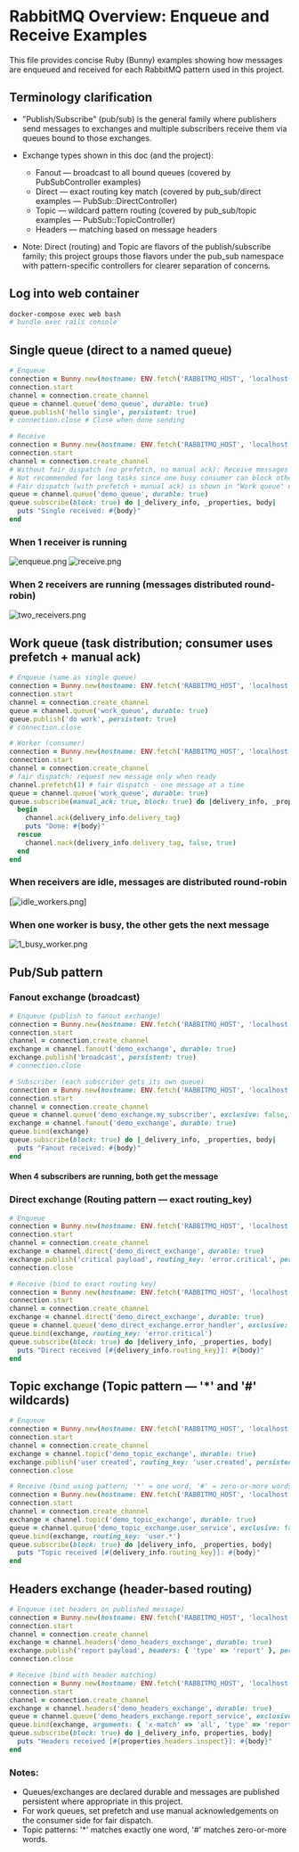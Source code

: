 # RabbitMQ Overview: Enqueue and Receive Examples

This file provides concise Ruby (Bunny) examples showing how messages are enqueued and received for each RabbitMQ
pattern used in this project.

## Terminology clarification
- "Publish/Subscribe" (pub/sub) is the general family where publishers send messages to exchanges and multiple subscribers receive them via queues bound to those exchanges.
- Exchange types shown in this doc (and the project):
  - Fanout — broadcast to all bound queues (covered by PubSubController examples)
  - Direct — exact routing key match (covered by pub_sub/direct examples — PubSub::DirectController)
  - Topic — wildcard pattern routing (covered by pub_sub/topic examples — PubSub::TopicController)
  - Headers — matching based on message headers

- Note: Direct (routing) and Topic are flavors of the publish/subscribe family; this project groups those flavors under the pub_sub namespace with pattern-specific controllers for clearer separation of concerns.

## Log into web container

```bash
docker-compose exec web bash
# bundle exec rails console
```

## Single queue (direct to a named queue)

```ruby
# Enqueue
connection = Bunny.new(hostname: ENV.fetch('RABBITMQ_HOST', 'localhost'))
connection.start
channel = connection.create_channel
queue = channel.queue('demo_queue', durable: true)
queue.publish('hello single', persistent: true)
# connection.close # Close when done sending

# Receive
connection = Bunny.new(hostname: ENV.fetch('RABBITMQ_HOST', 'localhost'))
connection.start
channel = connection.create_channel
# Without fair dispatch (no prefetch, no manual ack): Receive messages as they arrive, even if busy
# Not recommended for long tasks since one busy consumer can block others
# Fair dispatch (with prefetch + manual ack) is shown in "Work queue" example
queue = channel.queue('demo_queue', durable: true)
queue.subscribe(block: true) do |_delivery_info, _properties, body|
  puts "Single received: #{body}"
end
```

### When 1 receiver is running

![enqueue.png](imgs/single_queues/enqueue.png)
![receive.png](imgs/single_queues/receive.png)

### When 2 receivers are running (messages distributed round-robin)

![two_receivers.png](imgs/single_queues/two_receivers.png)

## Work queue (task distribution; consumer uses prefetch + manual ack)

```ruby
# Enqueue (same as single queue)
connection = Bunny.new(hostname: ENV.fetch('RABBITMQ_HOST', 'localhost'))
connection.start
channel = connection.create_channel
queue = channel.queue('work_queue', durable: true)
queue.publish('do work', persistent: true)
# connection.close

# Worker (consumer)
connection = Bunny.new(hostname: ENV.fetch('RABBITMQ_HOST', 'localhost'))
connection.start
channel = connection.create_channel
# fair dispatch: request new message only when ready
channel.prefetch(1) # fair dispatch - one message at a time
queue = channel.queue('work_queue', durable: true)
queue.subscribe(manual_ack: true, block: true) do |delivery_info, _properties, body|
  begin
    channel.ack(delivery_info.delivery_tag)
    puts "Done: #{body}"
  rescue
    channel.nack(delivery_info.delivery_tag, false, true)
  end
end
```

### When receivers are idle, messages are distributed round-robin

[![idle_workers.png](imgs/work_queues/idle_workers.png)]

### When one worker is busy, the other gets the next message

![1_busy_worker.png](imgs/single_queues/1_busy_worker.png)

## Pub/Sub pattern

### Fanout exchange (broadcast)

```ruby
# Enqueue (publish to fanout exchange)
connection = Bunny.new(hostname: ENV.fetch('RABBITMQ_HOST', 'localhost'))
connection.start
channel = connection.create_channel
exchange = channel.fanout('demo_exchange', durable: true)
exchange.publish('broadcast', persistent: true)
# connection.close

# Subscriber (each subscriber gets its own queue)
connection = Bunny.new(hostname: ENV.fetch('RABBITMQ_HOST', 'localhost'))
connection.start
channel = connection.create_channel
queue = channel.queue('demo_exchange.my_subscriber', exclusive: false, auto_delete: true)
exchange = channel.fanout('demo_exchange', durable: true)
queue.bind(exchange)
queue.subscribe(block: true) do |_delivery_info, _properties, body|
  puts "Fanout received: #{body}"
end
```

#### When 4 subscribers are running, both get the message

### Direct exchange (Routing pattern — exact routing_key)

```ruby
# Enqueue
connection = Bunny.new(hostname: ENV.fetch('RABBITMQ_HOST', 'localhost'))
connection.start
channel = connection.create_channel
exchange = channel.direct('demo_direct_exchange', durable: true)
exchange.publish('critical payload', routing_key: 'error.critical', persistent: true)
connection.close

# Receive (bind to exact routing key)
connection = Bunny.new(hostname: ENV.fetch('RABBITMQ_HOST', 'localhost'))
connection.start
channel = connection.create_channel
exchange = channel.direct('demo_direct_exchange', durable: true)
queue = channel.queue('demo_direct_exchange.error_handler', exclusive: false, auto_delete: true)
queue.bind(exchange, routing_key: 'error.critical')
queue.subscribe(block: true) do |delivery_info, _properties, body|
  puts "Direct received [#{delivery_info.routing_key}]: #{body}"
end
```

## Topic exchange (Topic pattern — '*' and '#' wildcards)

```ruby
# Enqueue
connection = Bunny.new(hostname: ENV.fetch('RABBITMQ_HOST', 'localhost'))
connection.start
channel = connection.create_channel
exchange = channel.topic('demo_topic_exchange', durable: true)
exchange.publish('user created', routing_key: 'user.created', persistent: true)
connection.close

# Receive (bind using pattern; '*' = one word, '#' = zero-or-more words)
connection = Bunny.new(hostname: ENV.fetch('RABBITMQ_HOST', 'localhost'))
connection.start
channel = connection.create_channel
exchange = channel.topic('demo_topic_exchange', durable: true)
queue = channel.queue('demo_topic_exchange.user_service', exclusive: false, auto_delete: true)
queue.bind(exchange, routing_key: 'user.*')
queue.subscribe(block: true) do |delivery_info, _properties, body|
  puts "Topic received [#{delivery_info.routing_key}]: #{body}"
end
```

## Headers exchange (header-based routing)

```ruby
# Enqueue (set headers on published message)
connection = Bunny.new(hostname: ENV.fetch('RABBITMQ_HOST', 'localhost'))
connection.start
channel = connection.create_channel
exchange = channel.headers('demo_headers_exchange', durable: true)
exchange.publish('report payload', headers: { 'type' => 'report' }, persistent: true)
connection.close

# Receive (bind with header matching)
connection = Bunny.new(hostname: ENV.fetch('RABBITMQ_HOST', 'localhost'))
connection.start
channel = connection.create_channel
exchange = channel.headers('demo_headers_exchange', durable: true)
queue = channel.queue('demo_headers_exchange.report_service', exclusive: false, auto_delete: true)
queue.bind(exchange, arguments: { 'x-match' => 'all', 'type' => 'report' })
queue.subscribe(block: true) do |_delivery_info, properties, body|
  puts "Headers received [#{properties.headers.inspect}]: #{body}"
end
```

### Notes:

- Queues/exchanges are declared durable and messages are published persistent where appropriate in this project.
- For work queues, set prefetch and use manual acknowledgements on the consumer side for fair dispatch.
- Topic patterns: '*' matches exactly one word, '#' matches zero-or-more words.
